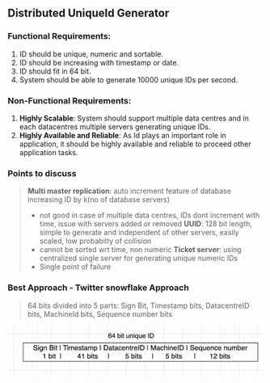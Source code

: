 ## Distributed UniqueId Generator

### Functional Requirements:
1. ID should be unique, numeric and sortable.
2. ID should be increasing with timestamp or date.
3. ID should fit in 64 bit.
4. System should be able to generate 10000 unique IDs per second.

### Non-Functional Requirements:
1. **Highly Scalable**: System should support multiple data centres and in each datacentres multiple servers generating unique IDs.
2. **Highly Available and Reliable**: As Id plays an important role in application, it should be highly available and reliable to proceed other application tasks.

### Points to discuss
> **Multi master replication**: auto increment feature of database increasing ID by k(no of database servers)
> - not good in case of multiple data centres, IDs dont increment with time, issue with servers added or removed
> **UUID**: 128 bit length, simple to generate and independent of other servers, easily scaled, low probabilty of collision
> - cannot be sorted wrt time, non numeric
> **Ticket server**: using centralized single server for generating unique numeric IDs
> - Single point of failure

### Best Approach - Twitter snowflake Approach
> 64 bits divided into 5 parts: Sign Bit, Timestamp bits, DatacentreID bits, MachineId bits, Sequence number bits

![Design](./images/UniqueIdGenerator.png)

